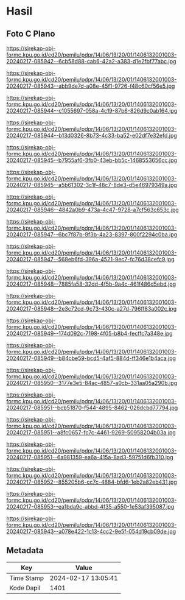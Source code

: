# Hasil

## Foto C Plano

https://sirekap-obj-formc.kpu.go.id/cd20/pemilu/pdpr/14/06/13/20/01/1406132001003-20240217-085942--6cb58d88-cab6-42a2-a383-d1e2fbf77abc.jpg

https://sirekap-obj-formc.kpu.go.id/cd20/pemilu/pdpr/14/06/13/20/01/1406132001003-20240217-085943--abb9de7d-a08e-45f1-9726-f48c60cf56e5.jpg

https://sirekap-obj-formc.kpu.go.id/cd20/pemilu/pdpr/14/06/13/20/01/1406132001003-20240217-085944--c1055697-058a-4c19-87b6-826d9c0ab164.jpg

https://sirekap-obj-formc.kpu.go.id/cd20/pemilu/pdpr/14/06/13/20/01/1406132001003-20240217-085944--b13d0326-8b73-4c33-ba52-e02df7e32efd.jpg

https://sirekap-obj-formc.kpu.go.id/cd20/pemilu/pdpr/14/06/13/20/01/1406132001003-20240217-085945--b7955af6-3fb0-43eb-bb5c-1468553656cc.jpg

https://sirekap-obj-formc.kpu.go.id/cd20/pemilu/pdpr/14/06/13/20/01/1406132001003-20240217-085945--a5b61302-3c1f-48c7-8de3-d5e46979349a.jpg

https://sirekap-obj-formc.kpu.go.id/cd20/pemilu/pdpr/14/06/13/20/01/1406132001003-20240217-085946--4842a0b9-473a-4c47-9728-a7cf563c653c.jpg

https://sirekap-obj-formc.kpu.go.id/cd20/pemilu/pdpr/14/06/13/20/01/1406132001003-20240217-085947--6bc7f87b-9f3b-4a23-8397-800f2294c0ba.jpg

https://sirekap-obj-formc.kpu.go.id/cd20/pemilu/pdpr/14/06/13/20/01/1406132001003-20240217-085947--568eb6fd-396a-4521-9ec7-fc76d38cefc9.jpg

https://sirekap-obj-formc.kpu.go.id/cd20/pemilu/pdpr/14/06/13/20/01/1406132001003-20240217-085948--7885fa58-32dd-4f5b-9a4c-461f486d5ebd.jpg

https://sirekap-obj-formc.kpu.go.id/cd20/pemilu/pdpr/14/06/13/20/01/1406132001003-20240217-085948--2e3c72cd-9c73-430c-a27d-796ff83a002c.jpg

https://sirekap-obj-formc.kpu.go.id/cd20/pemilu/pdpr/14/06/13/20/01/1406132001003-20240217-085949--174d092c-7198-4f05-b8b4-fecffc7a348e.jpg

https://sirekap-obj-formc.kpu.go.id/cd20/pemilu/pdpr/14/06/13/20/01/1406132001003-20240217-085949--b84cbe59-bcd5-4af5-884d-ff346e1b4aca.jpg

https://sirekap-obj-formc.kpu.go.id/cd20/pemilu/pdpr/14/06/13/20/01/1406132001003-20240217-085950--3177e3e5-84ac-4857-a0cb-331aa05a290b.jpg

https://sirekap-obj-formc.kpu.go.id/cd20/pemilu/pdpr/14/06/13/20/01/1406132001003-20240217-085951--bcb51870-f544-4895-8462-026dcbd77794.jpg

https://sirekap-obj-formc.kpu.go.id/cd20/pemilu/pdpr/14/06/13/20/01/1406132001003-20240217-085951--a8fc0657-fc7c-4461-9269-50958204b03a.jpg

https://sirekap-obj-formc.kpu.go.id/cd20/pemilu/pdpr/14/06/13/20/01/1406132001003-20240217-085951--6a981359-ea6a-415a-8ad3-59751d6fb310.jpg

https://sirekap-obj-formc.kpu.go.id/cd20/pemilu/pdpr/14/06/13/20/01/1406132001003-20240217-085952--855205b6-cc7c-4884-bfd6-1eb2a82eb431.jpg

https://sirekap-obj-formc.kpu.go.id/cd20/pemilu/pdpr/14/06/13/20/01/1406132001003-20240217-085953--ea1bda9c-abbd-4f35-a550-1e53af395087.jpg

https://sirekap-obj-formc.kpu.go.id/cd20/pemilu/pdpr/14/06/13/20/01/1406132001003-20240217-085943--a078e422-1c13-4cc2-9e5f-054d19cb09de.jpg


## Metadata

| Key        | Value               |
| ---------- | ------------------- |
| Time Stamp | 2024-02-17 13:05:41 |
| Kode Dapil | 1401                |




